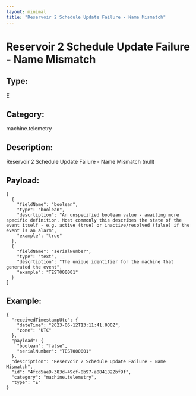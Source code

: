 ```yaml
---
layout: minimal
title: "Reservoir 2 Schedule Update Failure - Name Mismatch"
---
```


# Reservoir 2 Schedule Update Failure - Name Mismatch

## Type:

E

## Category:

machine.telemetry

## Description: 

Reservoir 2 Schedule Update Failure - Name Mismatch (null)

## Payload:

```
[
  {
    "fieldName": "boolean",
    "type": "boolean",
    "descrtiption": "An unspecified boolean value - awaiting more specific definition. Most commonly this describes the state of the event itself - e.g. active (true) or inactive/resolved (false) if the event is an alarm",
    "example": "true"
  },
  {
    "fieldName": "serialNumber",
    "type": "text",
    "descrtiption": "The unique identifier for the machine that generated the event",
    "example": "TEST000001"
  }
]
```

## Example:

```
{
  "receivedTimestampUtc": {
    "dateTime": "2023-06-12T13:11:41.000Z",
    "zone": "UTC"
  },
  "payload": {
    "boolean": "false",
    "serialNumber": "TEST000001"
  },
  "description": "Reservoir 2 Schedule Update Failure - Name Mismatch",
  "id": "4fcd5ae9-383d-49cf-8b97-a0841822bf9f",
  "category": "machine.telemetry",
  "type": "E"
}
```
